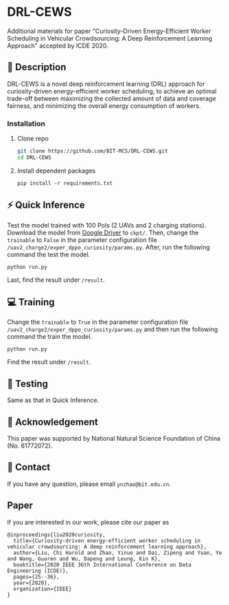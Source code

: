 # DRL-CEWS
Additional materials for paper "Curiosity-Driven Energy-Efficient Worker Scheduling in Vehicular Crowdsourcing: A Deep Reinforcement Learning Approach" accepted by ICDE 2020.

## :page_facing_up: Description
DRL-CEWS is a novel deep reinforcement learning (DRL) approach for curiosity-driven energy-efficient worker scheduling, to achieve an optimal trade-off between maximizing the collected amount of data and coverage fairness, and minimizing the overall energy consumption of workers.

### Installation
1. Clone repo
    ```bash
    git clone https://github.com/BIT-MCS/DRL-CEWS.git
    cd DRL-CEWS
    ```
2. Install dependent packages
    ```
    pip install -r requirements.txt
    ```

## :zap: Quick Inference

Test the model trained with 100 PoIs (2 UAVs and 2 charging stations). 
Download the model from [Google Driver](https://drive.google.com/drive/folders/1GUA9FzH5oR8egUE4BNifA3OOi7UtAngw?usp=sharing) to `ckpt/`. Then, change the `trainable` to `False` in the parameter configuration file `/uav2_charge2/exper_dppo_curiosity/params.py`. After, run the following command the test the model. 

```
python run.py
```
Last, find the result under `/result`.


## :computer: Training
Change the `trainable` to `True` in the parameter configuration file `/uav2_charge2/exper_dppo_curiosity/params.py` and then run the following command the train the model. 
```
python run.py
```
Find the result under `/result`.

## :checkered_flag: Testing
Same as that in Quick Inference.

## :scroll: Acknowledgement
This paper was supported by National Natural Science
Foundation of China (No. 61772072).

## :e-mail: Contact

If you have any question, please email `ynzhao@bit.edu.cn`.

## Paper
If you are interested in our work, please cite our paper as

```
@inproceedings{liu2020curiosity,
  title={Curiosity-driven energy-efficient worker scheduling in vehicular crowdsourcing: A deep reinforcement learning approach},
  author={Liu, Chi Harold and Zhao, Yinuo and Dai, Zipeng and Yuan, Ye and Wang, Guoren and Wu, Dapeng and Leung, Kin K},
  booktitle={2020 IEEE 36th International Conference on Data Engineering (ICDE)},
  pages={25--36},
  year={2020},
  organization={IEEE}
}
```
